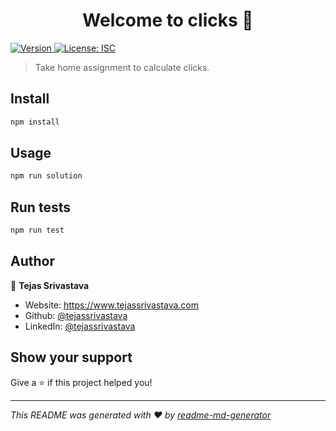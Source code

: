 <h1 align="center">Welcome to clicks 👋</h1>
<p>
  <a href="https://www.npmjs.com/package/clicks" target="_blank">
    <img alt="Version" src="https://img.shields.io/npm/v/clicks.svg">
  </a>
  <a href="#" target="_blank">
    <img alt="License: ISC" src="https://img.shields.io/badge/License-ISC-yellow.svg" />
  </a>
</p>

> Take home assignment to calculate clicks.

## Install

```sh
npm install
```

## Usage

```sh
npm run solution
```

## Run tests

```sh
npm run test
```

## Author

👤 **Tejas Srivastava**

* Website: https://www.tejassrivastava.com
* Github: [@tejassrivastava](https://github.com/tejassrivastava)
* LinkedIn: [@tejassrivastava](https://linkedin.com/in/tejassrivastava)

## Show your support

Give a ⭐️ if this project helped you!

***
_This README was generated with ❤️ by [readme-md-generator](https://github.com/kefranabg/readme-md-generator)_